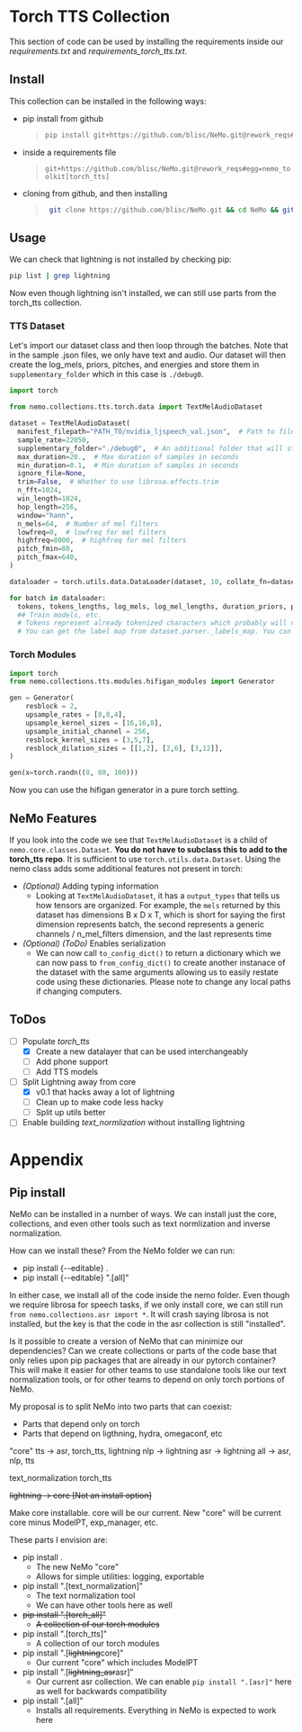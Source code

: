 # Torch TTS Collection

This section of code can be used by installing the requirements inside our *requirements.txt* and *requirements_torch_tts.txt*.

## Install

This collection can be installed in the following ways:
 - pip install from github
    > ```bash
    > pip install git+https://github.com/blisc/NeMo.git@rework_reqs#egg=nemo_toolkit[torch_tts]
    > ```
  - inside a requirements file
    > `git+https://github.com/blisc/NeMo.git@rework_reqs#egg=nemo_toolkit[torch_tts]`
  - cloning from github, and then installing
    > ```bash
    >  git clone https://github.com/blisc/NeMo.git && cd NeMo && git checkout rework_reqs && pip install ".[torch_tts]"
    > ```

## Usage

We can check that lightning is not installed by checking pip:
```bash
pip list | grep lightning
```
Now even though lightning isn't installed, we can still use parts from the torch_tts collection.

### TTS Dataset

Let's import our dataset class and then loop through the batches. Note that in the sample .json files, we only have text
and audio. Our dataset will then create the log_mels, priors, pitches, and energies and store them in `supplementary_folder`
which in this case is `./debug0`.

```python
import torch

from nemo.collections.tts.torch.data import TextMelAudioDataset

dataset = TextMelAudioDataset(
  manifest_filepath="PATH_TO/nvidia_ljspeech_val.json",  # Path to file that describes the location of audio and text
  sample_rate=22050,
  supplementary_folder="./debug0",  # An additional folder that will store log_mels, priors, pitches, and energies
  max_duration=20.,  # Max duration of samples in seconds
  min_duration=0.1,  # Min duration of samples in seconds
  ignore_file=None,
  trim=False,  # Whether to use librosa.effects.trim
  n_fft=1024,
  win_length=1024,
  hop_length=256,
  window="hann",
  n_mels=64,  # Number of mel filters
  lowfreq=0,  # lowfreq for mel filters
  highfreq=8000,  # highfreq for mel filters
  pitch_fmin=80,
  pitch_fmax=640,
)

dataloader = torch.utils.data.DataLoader(dataset, 10, collate_fn=dataset._collate_fn)

for batch in dataloader:
  tokens, tokens_lengths, log_mels, log_mel_lengths, duration_priors, pitches, energies = batch
  ## Train models, etc.
  # Tokens represent already tokenized characters which probably will not work with previous tokenziers
  # You can get the label map from dataset.parser._labels_map. You can tokenize text via dataset.parser("text!")
```

### Torch Modules


```python
import torch
from nemo.collections.tts.modules.hifigan_modules import Generator

gen = Generator(
    resblock = 2,
    upsample_rates = [8,8,4],
    upsample_kernel_sizes = [16,16,8],
    upsample_initial_channel = 256,
    resblock_kernel_sizes = [3,5,7],
    resblock_dilation_sizes = [[1,2], [2,6], [3,12]],
)

gen(x=torch.randn((8, 80, 100)))
```

Now you can use the hifigan generator in a pure torch setting.

## NeMo Features

If you look into the code we see that `TextMelAudioDataset` is a child of `nemo.core.classes.Dataset`. **You do not have to subclass this to add to the torch_tts repo**. It is sufficient to use `torch.utils.data.Dataset`. Using the nemo class adds some additional features not present in torch:

 - *(Optional)* Adding typing information
   - Looking at `TextMelAudioDataset`, it has a `output_types` that tells us how tensors are organized. For example, the `mels` returned by this dataset has dimensions B x D x T, which is short for saying the first dimension represents batch, the second represents a generic channels / n_mel_filters dimension, and the last represents time
 - *(Optional)* *(ToDo)* Enables serialization
   - We can now call `to_config_dict()` to return a dictionary which we can now pass to `from_config_dict()` to create another instanace of the dataset with the same arguments allowing us to easily restate code using these dictionaries. Please note to change any local paths if changing computers.

## ToDos

 - [ ] Populate *torch_tts*
   - [x] Create a new datalayer that can be used interchangeably
   - [ ] Add phone support
   - [ ] Add TTS models
 - [ ] Split Lightning away from core
   - [x] v0.1 that hacks away a lot of lightning
   - [ ] Clean up to make code less hacky
   - [ ] Split up utils better
 - [ ] Enable building *text_normlization* without installing lightning

# Appendix

## Pip install

NeMo can be installed in a number of ways. We can install just the core, collections, and even other tools such as
text normlization and inverse normalization.

How can we install these? From the NeMo folder we can run:

  - pip install {--editable} .
  - pip install {--editable} ".[all]"

In either case, we install all of the code inside the nemo folder. Even though we require librosa for speech tasks, if
we only install core, we can still run `from nemo.collections.asr import *`. It will crash saying librosa is not installed,
but the key is that the code in the asr collection is still "installed".

Is it possible to create a version of NeMo that can minimize our dependencies? Can we create collections or parts of the
code base that only relies upon pip packages that are already in our pytorch container?
This will make it easier for other teams to use standalone tools like our text normalization tools, or for other teams
to depend on only torch portions of NeMo.

My proposal is to split NeMo into two parts that can coexist:

  - Parts that depend only on torch
  - Parts that depend on ligthning, hydra, omegaconf, etc

"core"
tts -> asr, torch_tts, lightning
nlp -> lightning
asr -> lightning
all -> asr, nlp, tts

text_normalization
torch_tts

~~lightning -> core [Not an install option]~~

Make core installable. core will be our current.
New "core" will be current core minus ModelPT, exp_manager, etc.

These parts I envision are:

  - pip install .
    - The new NeMo "core"
    - Allows for simple utilities: logging, exportable
  - pip install ".[text_normalization]"
    - The text normalization tool
    - We can have other tools here as well
  - ~~pip install ".[torch_all]"~~
    - ~~A collection of our torch modules~~
  - pip install ".[torch_tts]"
    - A collection of our torch modules
  - pip install ".[~~lightning~~core]"
    - Our current "core" which includes ModelPT
  - pip install ".[~~lightning_asr~~asr]"
    - Our current asr collection. We can enable `pip install ".[asr]"` here as well for backwards compatibility
  - pip install ".[all]"
    - Installs all requirements. Everything in NeMo is expected to work here
